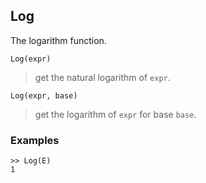 ## Log

The logarithm function.

``` 
Log(expr)
``` 
> get the natural logarithm of `expr`.

``` 
Log(expr, base)
``` 
> get the logarithm of `expr` for base `base`.

### Examples 
```
>> Log(E)
1
```
 

